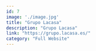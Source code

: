 ```yaml
---
id: 7
image: './image.jpg'
title: "Grupo Lacasa"
description: "Grupo Lacasa"
link: "https://grupo.lacasa.es/"
category: "Full Website"
---
```


